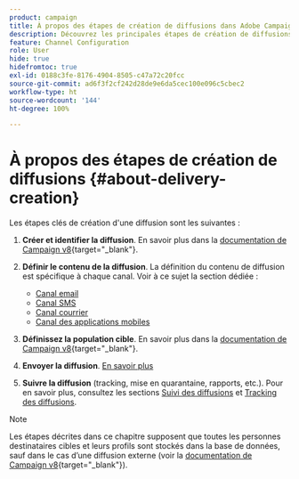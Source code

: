 ```yaml
---
product: campaign
title: À propos des étapes de création de diffusions dans Adobe Campaign
description: Découvrez les principales étapes de création de diffusions dans Adobe Campaign
feature: Channel Configuration
role: User
hide: true
hidefromtoc: true
exl-id: 0188c3fe-8176-4904-8505-c47a72c20fcc
source-git-commit: ad6f3f2cf242d28de9e6da5cec100e096c5cbec2
workflow-type: ht
source-wordcount: '144'
ht-degree: 100%

---
```


# À propos des étapes de création de diffusions {#about-delivery-creation}

Les étapes clés de création d&#39;une diffusion sont les suivantes :

1. **Créer et identifier la diffusion**. En savoir plus dans la [documentation de Campaign v8](https://experienceleague.adobe.com/docs/campaign/campaign-v8/send/create-message.html?lang=fr#create-the-delivery){target="_blank"}.

1. **Définir le contenu de la diffusion**. La définition du contenu de diffusion est spécifique à chaque canal. Voir à ce sujet la section dédiée :

   * [Canal email](defining-the-email-content.md)
   * [Canal SMS](sms-create.md#defining-the-sms-content)
   * [Canal courrier](defining-the-direct-mail-content.md)
   * [Canal des applications mobiles](about-mobile-app-channel.md)

1. **Définissez la population cible**. En savoir plus dans la [documentation de Campaign v8](https://experienceleague.adobe.com/docs/campaign/campaign-v8/send/create-message#target-population.html?lang=fr){target="_blank"}.

1. **Envoyer la diffusion**. [En savoir plus](steps-sending-the-delivery.md)

1. **Suivre la diffusion** (tracking, mise en quarantaine, rapports, etc.). Pour en savoir plus, consultez les sections [Suivi des diffusions](about-delivery-monitoring.md) et [Tracking des diffusions](about-message-tracking.md).

>[!NOTE]
>
>Les étapes décrites dans ce chapitre supposent que toutes les personnes destinataires cibles et leurs profils sont stockés dans la base de données, sauf dans le cas d’une diffusion externe (voir la [documentation de Campaign v8](https://experienceleague.adobe.com/docs/campaign/campaign-v8/send/create-message.html?lang=fr#selecting-external-recipients){target="_blank"}).
